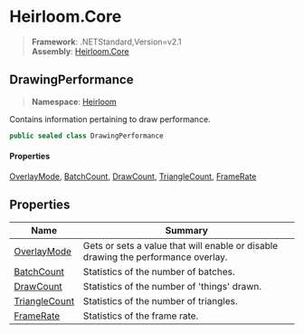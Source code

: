 # Heirloom.Core

> **Framework**: .NETStandard,Version=v2.1  
> **Assembly**: [Heirloom.Core][0]  

## DrawingPerformance

> **Namespace**: [Heirloom][0]  

Contains information pertaining to draw performance.

```cs
public sealed class DrawingPerformance
```

#### Properties

[OverlayMode][1], [BatchCount][2], [DrawCount][3], [TriangleCount][4], [FrameRate][5]

## Properties

| Name               | Summary                                                                           |
|--------------------|-----------------------------------------------------------------------------------|
| [OverlayMode][1]   | Gets or sets a value that will enable or disable drawing the performance overlay. |
| [BatchCount][2]    | Statistics of the number of batches.                                              |
| [DrawCount][3]     | Statistics of the number of 'things' drawn.                                       |
| [TriangleCount][4] | Statistics of the number of triangles.                                            |
| [FrameRate][5]     | Statistics of the frame rate.                                                     |

[0]: ../Heirloom.Core.md
[1]: Heirloom.DrawingPerformance.OverlayMode.md
[2]: Heirloom.DrawingPerformance.BatchCount.md
[3]: Heirloom.DrawingPerformance.DrawCount.md
[4]: Heirloom.DrawingPerformance.TriangleCount.md
[5]: Heirloom.DrawingPerformance.FrameRate.md
